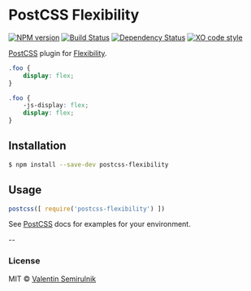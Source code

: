 # PostCSS Flexibility

[![NPM version][npm-img]][npm-url]
[![Build Status][travis-img]][travis-url]
[![Dependency Status][daviddm-img]][daviddm-url]
[![XO code style][xo-img]][xo-url]


[PostCSS] plugin for [Flexibility].


```css
.foo {
	display: flex;
}
```

```css
.foo {
	-js-display: flex;
	display: flex;
}
```

## Installation

```sh
$ npm install --save-dev postcss-flexibility
```

## Usage

```js
postcss([ require('postcss-flexibility') ])
```

See [PostCSS] docs for examples for your environment.


--

### License

MIT © [Valentin Semirulnik](https://twitter.com/7rulnik)


[PostCSS]: https://github.com/postcss/postcss
[Flexibility]: https://github.com/10up/flexibility
[travis-img]: https://travis-ci.org/7rulnik/postcss-flexibility.svg
[travis-url]: https://travis-ci.org/7rulnik/postcss-flexibility
[daviddm-img]: https://david-dm.org/7rulnik/postcss-flexibility.svg
[daviddm-url]: https://david-dm.org/7rulnik/postcss-flexibility
[npm-img]: https://badge.fury.io/js/postcss-flexibility.svg
[npm-url]: https://www.npmjs.com/package/postcss-flexibility
[xo-img]: https://img.shields.io/badge/code_style-XO-5ed9c7.svg
[xo-url]: https://github.com/sindresorhus/xo
